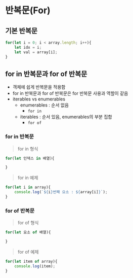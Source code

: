 # 반복문(For)

## 기본 반복문
```js
for(let i = 0; i < array.length; i++){
    let idx = i;
    let val = array[i];
}
```

## for in 반복문과 for of 반복문

- 객체에 쉽게 반복문을 적용함
- for in 반복문과 for of 반복문은 for 반복문 사용과 역할이 같음
- iterables vs enumerables
  - enumerables : 순서 없음
    - `for in`
  - iterables : 순서 있음, enumerables의 부분 집합
    - `for of`
### for in 반복문

> for in 형식

```js
for(let 인덱스 in 배열){

}
```

> for in 예제

```js
for(let i in array){
    console.log(`${i}번째 요소 : ${array[i]}`);
}
```

### for of 반복문

> for of 형식

```js
for(let 요소 of 배열){

}
```

> for of 예제

```js
for(let item of array){
    console.log(item);
}
```
